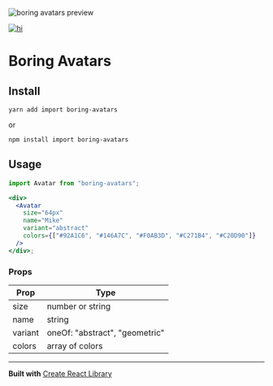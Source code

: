 ![boring avatars preview](https://github.com/boringdesigners/boring-avatars/blob/master/public/boring-avatars-preview.png?raw=true)

<a href="https://www.npmjs.com/package/boring-avatars">

![hi](https://badgen.net/npm/v/boring-avatars)

</a>

# Boring Avatars

## Install

```
yarn add import boring-avatars
```

or

```
npm install import boring-avatars
```

## Usage

```jsx
import Avatar from "boring-avatars";

<div>
  <Avatar
    size="64px"
    name="Mike"
    variant="abstract"
    colors={["#92A1C6", "#146A7C", "#F0AB3D", "#C271B4", "#C20D90"]}
  />
</div>;
```

### Props

| Prop    | Type                           |
| ------- | ------------------------------ |
| size    | number or string               |
| name    | string                         |
| variant | oneOf: "abstract", "geometric" |
| colors  | array of colors                |

---

**Built with**
[Create React Library](https://github.com/DimiMikadze/create-react-library)
